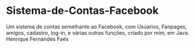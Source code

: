 # Sistema-de-Contas-Facebook
Um sistema de contas semelhante ao Facebook, com Usúarios, Fanpages, amigos, cadastro, log-in, e várias outras funções, criado por mim, em Java.
Henrique Fernandes Faés
